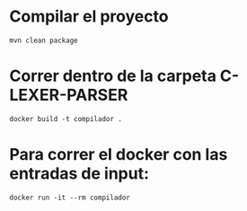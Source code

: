 # Compilar el proyecto
```
mvn clean package
```

# Correr dentro de la carpeta C-LEXER-PARSER
```
docker build -t compilador .
```

# Para correr el docker con las entradas de input:
```
docker run -it --rm compilador
```